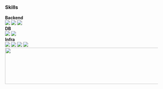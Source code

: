 <!--
헤더
https://github.com/kyechan99/capsule-render/blob/master/docs/README_kr.md

<div align="center">
    
![header](https://capsule-render.vercel.app/api?type=waving&color=0072CD&text=&animation=twinkling&height=100)
[![Typing SVG](https://readme-typing-svg.demolab.com?font=Alkatra&weight=1000&size=30&duration=3000&pause=7&color=4F4F4F&center=true&vCenter=false&multiline=true&repeat=true&width=1000&height=100&lines=Welcome+to+HuijinKang+GitHub!👋)](https://git.io/typing-svg)
</div>
-->

<!--
### Contact ✉️
<div style="display:flex; flex-direction:column; align-items:flex-start;">
    <a href="mailto:rkd8527@naver.com">
        <img src="https://img.shields.io/badge/NAVER MAIL-03C75A?style=flat-square&logo=Naver&logoColor=white"> 
    </a>
    <a href="mailto:rkd8527@gmail.com">
        <img src="https://img.shields.io/badge/Gmail-EA4335?style=flat-square&logo=Gmail&logoColor=white"> 
    </a>
</div>
-->

### Skills
<div style="display:flex; flex-direction:column; align-items:flex-start;">
<!--     <img src='./profile-3d-contrib/profile-night-green.svg' width='400px' align="right"> -->
    <strong>Backend</strong>
    <div>
        <img src="https://img.shields.io/badge/Java-9C4121?style=for-the-badge&logo=Java&logoColor=white">
        <img src="https://img.shields.io/badge/Kotlin-7F52FF?style=for-the-badge&logo=Kotlin&logoColor=white">
        <img src="https://img.shields.io/badge/Spring Boot-6DB33F?style=for-the-badge&logo=SpringBoot&logoColor=white">
    </div>
    <strong>DB</strong>
    <div>
        <img src="https://img.shields.io/badge/PostgreSQL-4169E1?style=flat-square&logo=PostgreSQL&logoColor=white">
        <img src="https://img.shields.io/badge/MySQL-4479A1?style=flat-square&logo=mysql&logoColor=white">
<!--         <img src="https://img.shields.io/badge/oracle-F80000?style=flat-square&logo=oracle&logoColor=white"> -->
    </div>
    <strong>Infra</strong>
    <div>
        <img src="https://img.shields.io/badge/Redis-ff0000?style=flat-square&logo=Redis&logoColor=white">
        <img src="https://img.shields.io/badge/Docker-2496ED?style=flat-square&logo=Docker&logoColor=white">
        <img src="https://img.shields.io/badge/Nginx-009639?style=flat-square&logo=nginx&logoColor=white">
        <img src="https://img.shields.io/badge/Amazon EC2-FF9900?style=flat-square&logo=amazonec2&logoColor=white">
    </div>
    <!--
    <strong>OS</strong>
    <div>
        <img src="https://img.shields.io/badge/linux(Ubuntu)-FCC624?style=flat-square&logo=linux&logoColor=black">
        <img src="https://img.shields.io/badge/macOS-000000?style=flat-square&logo=macOS&logoColor=white">
        <img src="https://img.shields.io/badge/Window-000000?style=flat-square">
        <img src="https://img.shields.io/badge/Ubuntu-E95420?style=flat-square&logo=Ubuntu&logoColor=white">
        <img src="https://img.shields.io/badge/Naver Cloud Platform-03C75A?style=flat-square&logo=Naver&logoColor=white">
    </div>
    -->
    <!--
    <strong>etc</strong>
    <div>
        <img src="https://img.shields.io/badge/html5-E34F26?style=flat-square&logo=html5&logoColor=white">
        <img src="https://img.shields.io/badge/css-1572`B6?style=flat-square&logo=css3&logoColor=white">
        <img src="https://img.shields.io/badge/Thymeleaf-005F0F?style=flat-square&logo=Thymeleaf&logoColor=white">
    </div>
    -->
</div>

<!--
### Studying 📖
<img src="https://img.shields.io/badge/Kotlin-7F52FF?style=for-the-badge&logo=kotlin&logoColor=white">
### DEV's log 💻
<a href="https://rkd8527.tistory.com/"><img src="https://img.shields.io/badge/-tistory-000000?style=flat&logo=tistory&logoColor=white"/></a>
-->
<!--
[![Tistory's Card](https://github-readme-tistory-card.vercel.app/api?name=rkd8527&theme=default)](https://rkd8527.tistory.com)
-->
<a href="https://www.gitanimals.org/en_US?utm_medium=image&utm_source=HuijinKang&utm_content=line">
  <img
    src="https://render.gitanimals.org/lines/HuijinKang?pet-id=642278130974699304"
    width="600"
    height="120"
  />
</a>
  
  

